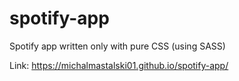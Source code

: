 # spotify-app
Spotify app written only with pure CSS (using SASS)

Link: https://michalmastalski01.github.io/spotify-app/
